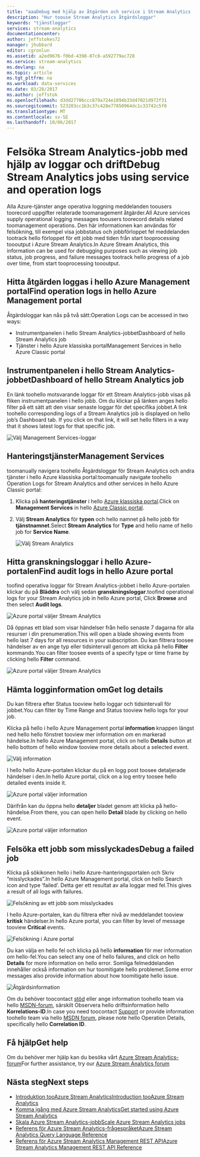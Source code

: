 ```yaml
---
title: "aaaDebug med hjälp av åtgärden och service i Stream Analytics | Microsoft Docs"
description: "Hur toouse Stream Analytics åtgärdsloggar"
keywords: "tjänstloggar"
services: stream-analytics
documentationcenter: 
author: jeffstokes72
manager: jhubbard
editor: cgronlun
ms.assetid: a2ed9676-f0bd-4398-87c8-a592779ac728
ms.service: stream-analytics
ms.devlang: na
ms.topic: article
ms.tgt_pltfrm: na
ms.workload: data-services
ms.date: 03/28/2017
ms.author: jeffstok
ms.openlocfilehash: d3dd27706ccc879a724e1894b33d47021d972f31
ms.sourcegitcommit: 523283cc1b3c37c428e77850964dc1c33742c5f0
ms.translationtype: MT
ms.contentlocale: sv-SE
ms.lasthandoff: 10/06/2017
---
```

# <a name="debug-stream-analytics-jobs-using-service-and-operation-logs"></a><span data-ttu-id="9928b-104">Felsöka Stream Analytics-jobb med hjälp av loggar och drift</span><span class="sxs-lookup"><span data-stu-id="9928b-104">Debug Stream Analytics jobs using service and operation logs</span></span>
<span data-ttu-id="9928b-105">Alla Azure-tjänster ange operativa loggning meddelanden toousers toorecord uppgifter relaterade toomanagement åtgärder.</span><span class="sxs-lookup"><span data-stu-id="9928b-105">All Azure services supply operational logging messages toousers toorecord details related toomanagement operations.</span></span> <span data-ttu-id="9928b-106">Den här informationen kan användas för felsökning, till exempel visa jobbstatus och jobbförloppet fel meddelanden tootrack hello förloppet för ett jobb med tiden från start tooprocessing toooutput i Azure Stream Analytics.</span><span class="sxs-lookup"><span data-stu-id="9928b-106">In Azure Stream Analytics, this information can be used for debugging purposes such as viewing job status, job progress, and failure messages tootrack hello progress of a job over time, from start tooprocessing toooutput.</span></span>

## <a name="find-operation-logs-in-hello-azure-management-portal"></a><span data-ttu-id="9928b-107">Hitta åtgärden loggas i hello Azure Management portal</span><span class="sxs-lookup"><span data-stu-id="9928b-107">Find operation logs in hello Azure Management portal</span></span>
<span data-ttu-id="9928b-108">Åtgärdsloggar kan nås på två sätt:</span><span class="sxs-lookup"><span data-stu-id="9928b-108">Operation Logs can be accessed in two ways:</span></span>  

* <span data-ttu-id="9928b-109">Instrumentpanelen i hello Stream Analytics-jobbet</span><span class="sxs-lookup"><span data-stu-id="9928b-109">Dashboard of hello Stream Analytics job</span></span>  
* <span data-ttu-id="9928b-110">Tjänster i hello Azure klassiska portal</span><span class="sxs-lookup"><span data-stu-id="9928b-110">Management Services in hello Azure Classic portal</span></span>  

## <a name="dashboard-of-hello-stream-analytics-job"></a><span data-ttu-id="9928b-111">Instrumentpanelen i hello Stream Analytics-jobbet</span><span class="sxs-lookup"><span data-stu-id="9928b-111">Dashboard of hello Stream Analytics job</span></span>
<span data-ttu-id="9928b-112">En länk toohello motsvarande loggar för ett Stream Analytics-jobb visas på fliken instrumentpanelen i hello jobb. Om du klickar på länken anges hello filter på ett sätt att den visar senaste loggar för det specifika jobbet.</span><span class="sxs-lookup"><span data-stu-id="9928b-112">A link toohello corresponding logs of a Stream Analytics job is displayed on hello job’s Dashboard tab. If you click on that link, it will set hello filters in a way that it shows latest logs for that specific job.</span></span>

  ![Välj Management Services-loggar](./media/stream-analytics-operation-logs/01-stream-analytics-operation-logs.png)  

## <a name="management-services"></a><span data-ttu-id="9928b-114">Hanteringstjänster</span><span class="sxs-lookup"><span data-stu-id="9928b-114">Management Services</span></span>
<span data-ttu-id="9928b-115">toomanually navigera toohello Åtgärdsloggar för Stream Analytics och andra tjänster i hello Azure klassiska portal:</span><span class="sxs-lookup"><span data-stu-id="9928b-115">toomanually navigate toohello Operation Logs for Stream Analytics and other services in hello Azure Classic portal:</span></span>

1. <span data-ttu-id="9928b-116">Klicka på **hanteringstjänster** i hello [Azure klassiska portal](https://manage.windowsazure.com).</span><span class="sxs-lookup"><span data-stu-id="9928b-116">Click on **Management Services** in hello [Azure Classic portal](https://manage.windowsazure.com).</span></span>
2. <span data-ttu-id="9928b-117">Välj **Stream Analytics** för **typen** och hello namnet på hello jobb för **tjänstnamnet**.</span><span class="sxs-lookup"><span data-stu-id="9928b-117">Select **Stream Analytics** for **Type** and hello name of hello job for **Service Name**.</span></span>  
   
   ![Välj Stream Analytics](./media/stream-analytics-operation-logs/02-stream-analytics-operation-logs.png)  

## <a name="find-audit-logs-in-hello-azure-portal"></a><span data-ttu-id="9928b-119">Hitta granskningsloggar i hello Azure-portalen</span><span class="sxs-lookup"><span data-stu-id="9928b-119">Find audit logs in hello Azure portal</span></span>
<span data-ttu-id="9928b-120">toofind operativa loggar för Stream Analytics-jobbet i hello Azure-portalen klickar du på **Bläddra** och välj sedan **granskningsloggar**.</span><span class="sxs-lookup"><span data-stu-id="9928b-120">toofind operational logs for your Stream Analytics job in hello Azure portal, Click **Browse** and then select **Audit logs**.</span></span>

  ![Azure portal väljer Stream Analytics](./media/stream-analytics-operation-logs/06-stream-analytics-operation-logs.png)  

<span data-ttu-id="9928b-122">Då öppnas ett blad som visar händelser från hello senaste 7 dagarna för alla resurser i din prenumeration.</span><span class="sxs-lookup"><span data-stu-id="9928b-122">This will open a blade showing events from hello last 7 days for all resources in your subscription.</span></span>  <span data-ttu-id="9928b-123">Du kan filtrera toosee händelser av en ange typ eller tidsintervall genom att klicka på hello **Filter** kommando.</span><span class="sxs-lookup"><span data-stu-id="9928b-123">You can filter toosee events of a specify type or time frame by clicking hello **Filter** command.</span></span>

  ![Azure portal väljer Stream Analytics](./media/stream-analytics-operation-logs/07-stream-analytics-operation-logs.png)  

## <a name="get-log-details"></a><span data-ttu-id="9928b-125">Hämta logginformation om</span><span class="sxs-lookup"><span data-stu-id="9928b-125">Get log details</span></span>
<span data-ttu-id="9928b-126">Du kan filtrera efter Status tooview hello loggar och tidsintervall för jobbet.</span><span class="sxs-lookup"><span data-stu-id="9928b-126">You can filter by Time Range and Status tooview hello logs for your job.</span></span>

<span data-ttu-id="9928b-127">Klicka på hello i hello Azure Management portal **information** knappen längst ned hello hello fönstret tooview mer information om en markerad händelse.</span><span class="sxs-lookup"><span data-stu-id="9928b-127">In hello Azure Management portal, click on hello **Details** button at hello bottom of hello window tooview more details about a selected event.</span></span> 

  ![Välj information](./media/stream-analytics-operation-logs/03-stream-analytics-operation-logs.png)  

<span data-ttu-id="9928b-129">I hello hello Azure-portalen klickar du på en logg post toosee detaljerade händelser i den.</span><span class="sxs-lookup"><span data-stu-id="9928b-129">In hello Azure portal, click on a log entry toosee hello detailed events inside it.</span></span>

  ![Azure portal väljer information](./media/stream-analytics-operation-logs/08-stream-analytics-operation-logs.png)  

<span data-ttu-id="9928b-131">Därifrån kan du öppna hello **detaljer** bladet genom att klicka på hello-händelse.</span><span class="sxs-lookup"><span data-stu-id="9928b-131">From there, you can open hello **Detail** blade by clicking on hello event.</span></span>

  ![Azure portal väljer information](./media/stream-analytics-operation-logs/09-stream-analytics-operation-logs.png)  

## <a name="debug-a-failed-job"></a><span data-ttu-id="9928b-133">Felsöka ett jobb som misslyckades</span><span class="sxs-lookup"><span data-stu-id="9928b-133">Debug a failed job</span></span>
<span data-ttu-id="9928b-134">Klicka på sökikonen hello i hello Azure-hanteringsportalen och Skriv ”misslyckades”.</span><span class="sxs-lookup"><span data-stu-id="9928b-134">In hello Azure Management portal, click on hello Search icon and type ‘failed’.</span></span> <span data-ttu-id="9928b-135">Detta ger ett resultat av alla loggar med fel.</span><span class="sxs-lookup"><span data-stu-id="9928b-135">This gives a result of all logs with failures.</span></span> 

  ![Felsökning av ett jobb som misslyckades](./media/stream-analytics-operation-logs/04-stream-analytics-operation-logs.png)  

<span data-ttu-id="9928b-137">I hello Azure-portalen, kan du filtrera efter nivå av meddelandet tooview **kritisk** händelser.</span><span class="sxs-lookup"><span data-stu-id="9928b-137">In hello Azure portal, you can filter by level of message tooview **Critical** events.</span></span>

  ![Felsökning i Azure portal](./media/stream-analytics-operation-logs/10-stream-analytics-operation-logs.png)  

<span data-ttu-id="9928b-139">Du kan välja en hello fel och klicka på hello **information** för mer information om hello-fel.</span><span class="sxs-lookup"><span data-stu-id="9928b-139">You can select any one of hello failures, and click on hello **Details** for more information on hello error.</span></span>  <span data-ttu-id="9928b-140">Somliga felmeddelanden innehåller också information om hur toomitigate hello problemet.</span><span class="sxs-lookup"><span data-stu-id="9928b-140">Some error messages also provide information about how toomitigate hello issue.</span></span> 

  ![Åtgärdsinformation](./media/stream-analytics-operation-logs/05-stream-analytics-operation-logs.png)  

<span data-ttu-id="9928b-142">Om du behöver toocontact [stöd](https://azure.microsoft.com/support/options/) eller ange information toohello team via hello [MSDN-forum](https://social.msdn.microsoft.com/Forums/en-US/home?forum=AzureStreamAnalytics), särskilt Observera hello driftsinformation hello **Korrelations-ID**.</span><span class="sxs-lookup"><span data-stu-id="9928b-142">In case you need toocontact [Support](https://azure.microsoft.com/support/options/) or provide information toohello team via hello [MSDN forum](https://social.msdn.microsoft.com/Forums/en-US/home?forum=AzureStreamAnalytics), please note hello Operation Details, specifically hello **Correlation ID**.</span></span> 

## <a name="get-help"></a><span data-ttu-id="9928b-143">Få hjälp</span><span class="sxs-lookup"><span data-stu-id="9928b-143">Get help</span></span>
<span data-ttu-id="9928b-144">Om du behöver mer hjälp kan du besöka vårt [Azure Stream Analytics-forum](https://social.msdn.microsoft.com/Forums/en-US/home?forum=AzureStreamAnalytics)</span><span class="sxs-lookup"><span data-stu-id="9928b-144">For further assistance, try our [Azure Stream Analytics forum](https://social.msdn.microsoft.com/Forums/en-US/home?forum=AzureStreamAnalytics)</span></span>

## <a name="next-steps"></a><span data-ttu-id="9928b-145">Nästa steg</span><span class="sxs-lookup"><span data-stu-id="9928b-145">Next steps</span></span>
* [<span data-ttu-id="9928b-146">Introduktion tooAzure Stream Analytics</span><span class="sxs-lookup"><span data-stu-id="9928b-146">Introduction tooAzure Stream Analytics</span></span>](stream-analytics-introduction.md)
* [<span data-ttu-id="9928b-147">Komma igång med Azure Stream Analytics</span><span class="sxs-lookup"><span data-stu-id="9928b-147">Get started using Azure Stream Analytics</span></span>](stream-analytics-real-time-fraud-detection.md)
* [<span data-ttu-id="9928b-148">Skala Azure Stream Analytics-jobb</span><span class="sxs-lookup"><span data-stu-id="9928b-148">Scale Azure Stream Analytics jobs</span></span>](stream-analytics-scale-jobs.md)
* [<span data-ttu-id="9928b-149">Referens för Azure Stream Analytics-frågespråket</span><span class="sxs-lookup"><span data-stu-id="9928b-149">Azure Stream Analytics Query Language Reference</span></span>](https://msdn.microsoft.com/library/azure/dn834998.aspx)
* [<span data-ttu-id="9928b-150">Referens för Azure Stream Analytics Management REST API</span><span class="sxs-lookup"><span data-stu-id="9928b-150">Azure Stream Analytics Management REST API Reference</span></span>](https://msdn.microsoft.com/library/azure/dn835031.aspx)

